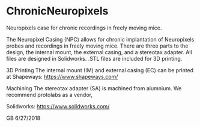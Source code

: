 # ChronicNeuropixels
Neuropixels case for chronic recordings in freely moving mice.

The Neuropixel Casing (NPC) allows for chronic implantation of Neuropixels probes and recordings in freely moving mice.
There are three parts to the design, the internal mount, the external casing, and a stereotax adapter. All files are designed
in Solidworks. .STL files are included for 3D printing. 

3D Printing
The internal mount (IM) and external casing (EC) can be printed at Shapeways: https://www.shapeways.com/

Machining
The stereotax adapter (SA) is machined from alumnium. We recommend protolabs as a vendor,  


Solidworks: https://www.solidworks.com/

GB 6/27/2018

